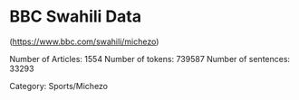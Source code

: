 # BBC Swahili Data
(https://www.bbc.com/swahili/michezo)

Number of Articles: 1554
Number of tokens: 739587
Number of sentences: 33293


Category: Sports/Michezo


